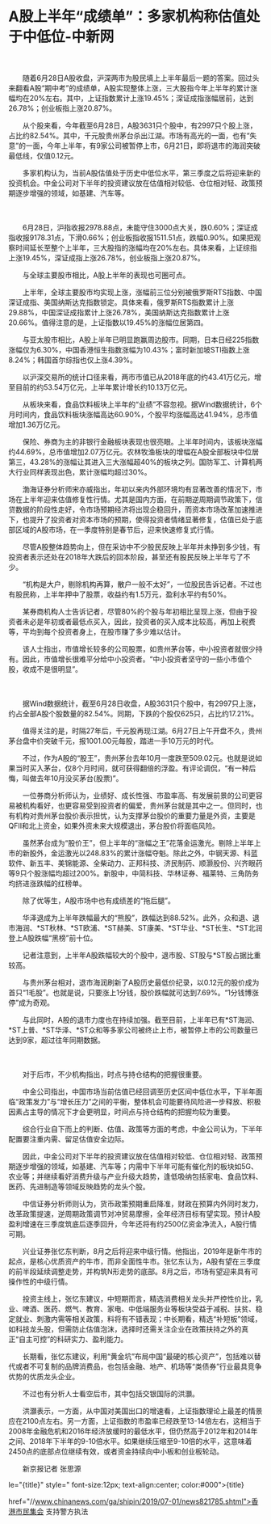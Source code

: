 # A股上半年“成绩单”：多家机构称估值处于中低位-中新网

　　

　　随着6月28日A股收盘，沪深两市为股民填上上半年最后一题的答案。回过头来翻看A股“期中考”的成绩单，A股实现整体上涨，三大股指今年上半年的累计涨幅均在20%左右。其中，上证指数累计上涨19.45%；深证成指涨幅居前，达到26.78%；创业板指上涨20.87%。

　　从个股来看，今年截至6月28日，A股3631只个股中，有2997只个股上涨，占比约82.54%。其中，千元股贵州茅台杀出江湖。市场有高光的一面，也有“失意”的一面，今年上半年，有9家公司被暂停上市，6月21日，即将退市的海润突破最低线，仅值0.12元。

　　多家机构认为，当前A股估值处于历史中低位水平，第三季度之后将迎来新的投资机会。中金公司对下半年的投资建议放在估值相对较低、仓位相对轻、政策预期逐步增强的领域，如基建、汽车等。

　　

　　6月28日，沪指收报2978.88点，未能守住3000点大关，跌0.60%；深证成指收报9178.31点，下滑0.66%；创业板指收报1511.51点，跌幅0.90%。如果把观察时间延长至整个上半年，三大股指的涨幅均在20%左右。具体来看，上证综指上涨19.45%，深证成指上涨26.78%，创业板指上涨20.87%。

　　与全球主要股市相比，A股上半年的表现也可圈可点。

　　上半年，全球主要股市均实现上涨，涨幅前三位分别被俄罗斯RTS指数、中国深证成指、美国纳斯达克指数锁定。具体来看，俄罗斯RTS指数累计上涨29.88%，中国深证成指累计上涨26.78%，美国纳斯达克指数累计上涨20.66%。值得注意的是，上证指数以19.45%的涨幅位居第四。

　　与亚太股市相比，A股上半年已明显跑赢周边股市。同期，日本日经225指数涨幅仅为6.30%，中国香港恒生指数涨幅为10.43%；富时新加坡STI指数上涨8.24%；韩国首尔综指也仅上涨4.39%。

　　以沪深交易所的统计口径来看，两市市值已从2018年底的约43.41万亿元，增至目前的约53.54万亿元，上半年累计增长约10.13万亿元。

　　从板块来看，食品饮料板块上半年的“业绩”不容忽视。据Wind数据统计，6个月时间内，食品饮料板块涨幅高达60.90%，个股平均涨幅高达41.94%，总市值增加1.36万亿元。

　　保险、券商为主的非银行金融板块表现也很亮眼。上半年时间内，该板块涨幅约44.69%，总市值增加2.07万亿元。农林牧渔板块的增幅在A股全部板块中位居第三，43.28%的涨幅让其进入三大涨幅超40%的板块之列。国防军工、计算机两大行业同样表现出色，累计涨幅均超过30%。

　　渤海证券分析师宋亦威指出，年初以来内外部环境均有显著改善的情况下，市场在上半年迎来估值修复性行情。尤其是国内方面，在前期逆周期调节政策下，信贷数据的阶段性走好，令市场预期经济将出现企稳回升，而资本市场改革加速推进下，也提升了投资者对资本市场的预期，使得投资者情绪显著修复，估值已处于底部区域的A股市场，在一季度特别是春节后，迎来快速修复式行情。

　　尽管A股整体趋势向上，但在采访中不少股民反映上半年并未挣到多少钱，有投资者表示还处在2018年大跌后的回本阶段，甚至还有股民反映上半年亏了不少。

　　“机构是大户，剔除机构再算，散户一般不太好”，一位股民告诉记者。不过也有股民称，上半年押中了股票，收益约有1.5万元，盈利水平约有50%。

　　某券商机构人士告诉记者，尽管80%的个股与年初相比呈现上涨，但由于投资者未必是年初或者最低点买入，因此，投资者的买入成本比较高，再加上税费等，平均到每个投资者身上，在股市赚了多少难以估计。

　　该人士指出，市值增长较多的公司股票，如贵州茅台等，中小投资者就很少持有。因此，市值增长很难平分给中小投资者。“中小投资者坚守的一些小市值个股，收成不是很明显”。

　　

　　据Wind数据统计，截至6月28日收盘，A股3631只个股中，有2997只上涨，约占全部A股个股数量的82.54%。同期，下跌的个股仅625只，占比约17.21%。

　　值得关注的是，时隔27年后，千元股再现江湖。6月27日上午开盘不久，贵州茅台盘中价突破千元，报1001.00元每股，踏进一手10万元的时代。

　　不过，作为A股的“股王”，贵州茅台去年10月一度跌至509.02元。也就是说如果当时买入茅台，仅8个月时间，就可获得翻倍的浮盈。有评论调侃，“有一种后悔，叫做去年10月没买茅台(股票)”。

　　一位券商分析师认为，业绩好、成长性强、市盈率高、有发展前景的公司更容易被机构看好，也更容易受到投资者的偏爱，贵州茅台就是其中之一。但同时，也有机构对贵州茅台股价表示担忧，认为支撑茅台股价的重要力量是外资，主要是QFII和北上资金，如果外资未来大规模退出，茅台股价将面临风险。

　　虽然茅台成为“股价王”，但上半年的“涨幅之王”花落金运激光。剔除上半年上市的新股外，金运激光以248.83%的累计涨幅夺魁。除此之外，中钢天源、科蓝软件、新五丰、美锦能源、全柴动力、正邦科技、济民制药、顺灏股份、兴齐眼药等9只个股涨幅均超过200%。新股中，中简科技、华林证券、福莱特、三角防务均挤进涨跌幅的红榜单。

　　除了优等生，A股市场中也有成绩差的“拖后腿”。

　　华泽退成为上半年跌幅最大的“熊股”，跌幅达到88.52%。此外，众和退、退市海润、*ST秋林、*ST欧浦、*ST赫美、ST康美、*ST华业、*ST长生、*ST北润登上A股跌幅“黑榜”前十位。

　　记者注意到，上半年A股跌幅较大的个股中，退市股、ST股与*ST股占据比重较高。

　　与贵州茅台相对，退市海润刷新了A股历史最低价纪录，以0.12元的股价成为首只“1毛股”。也就是说，只要涨上1分钱，股价跌幅就可达到7.69%。“1分钱博涨停”成为奇观。

　　与此同时，A股的退市力度也在持续加强。截至目前，上半年已有*ST海润、*ST上普、*ST华泽、*ST众和等多家公司被终止上市，被暂停上市的公司数量已达到9家，超过往年同期数据。

　　

　　对于后市，不少机构指出，时点与持仓结构的把握很重要。

　　中金公司指出，中国市场当前估值已经回调至历史区间中低位水平，下半年面临“政策发力”与“增长压力”之间的平衡，整体机会可能要待风险进一步释放、积极因素占主导的情况下才会更明显，时间点与持仓结构的把握均较为重要。

　　综合行业自下而上的判断、估值、政策等方面的考虑，中金公司认为，下半年配置要注重内需、留足估值安全边际。

　　因此，中金公司对下半年的投资建议放在估值相对较低、仓位相对轻、政策预期逐步增强的领域，如基建、汽车等；内需中下半年可能有催化剂的板块如5G、农业等；并继续看好消费升级与产业升级大趋势，逢低吸纳包括家电、食品饮料、医药、先进制造等领域反映趋势的龙头个股。

　　中信证券分析师则认为，货币政策预期重启降准，财政在预算内外同时发力，改革政策提速，逆周期政策调节对冲贸易摩擦，全年经济目标有望实现。预计A股盈利增速在三季度筑底后逐季回升，今年还将有约2500亿资金净流入，A股行情可期。

　　兴业证券张忆东判断，8月之后将迎来中级行情。他指出，2019年是新牛市的起点，是核心优质资产的牛市，而非全面性牛市。张忆东认为，A股有望在三季度的前半段延续调整走势，并构筑N形走势的底部。8月之后，市场有望迎来具有可操作性的中级行情。

　　投资主线上，张忆东建议，中短期而言，精选消费相关龙头并严控性价比，乳业、啤酒、医药、燃气、教育、家电、中低端服务业等板块受益于减税、扶贫、稳定就业、刺激内需等相关政策，料将有不错表现；中长期看，精选“补短板”领域，如科技龙头股，但需防止估值泡沫，选择时还需关注企业在政策扶持之外的真正“自主可控”的科研实力、盈利能力。

　　长期看，张忆东建议，利用“黄金坑”布局中国“最硬的核心资产”，包括难以替代或者不可复制的品牌消费品，也包括金融、地产、机场等“类债券”行业最具竞争优势的优质龙头企业。

　　不过也有分析人士看空后市，其中包括交银国际的洪灝。

　　洪灝表示，一方面，从中国对美国出口的增速看，上证指数理论上最差的情景应在2100点左右。另一方面，上证指数的市盈率已经跌至13-14倍左右，这相当于2008年金融危机和2016年经济放缓时的最低水平，但仍然高于2012年和2014年之间、2018年下半年的9-10倍水平。如果继续压缩至9-10倍的水平，这意味着2450点的底部点位继续有效，或者资金持续向中小板和创业板轮动。

　　新京报记者 张思源

le="{title}" style=" font-size:12px; text-align:center; color:#000">{title}

href="//www.chinanews.com/ga/shipin/2019/07-01/news821785.shtml">香港市民集会 支持警方执法
